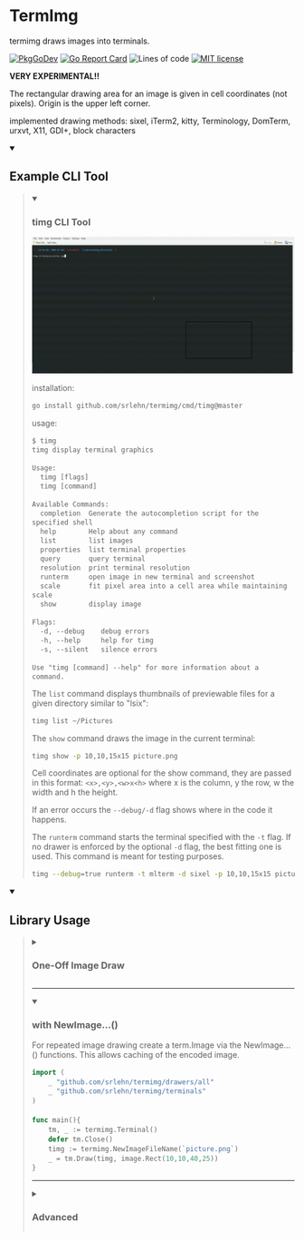 # TermImg

<!-- this readme is meant to be displayed in an
HTML-capable markdown pager (github via browser, etc) -->

termimg draws images into terminals.

[![PkgGoDev](https://pkg.go.dev/badge/github.com/srlehn/termimg)](https://pkg.go.dev/github.com/srlehn/termimg@master)
[![Go Report Card](https://goreportcard.com/badge/srlehn/termimg)](https://goreportcard.com/report/srlehn/termimg)
![Lines of code](https://img.shields.io/badge/dynamic/json?url=https%3A%2F%2Fapi.codetabs.com%2Fv1%2Floc%2F%3Fgithub%3Dsrlehn%2Ftermimg%26ignored%3Dvendor%2Ctestdata&query=%24%5B%3F(%40.language%3D%3D%22Go%22)%5D.linesOfCode&logo=Go&label=lines%20of%20code&cacheSeconds=3600)
[![MIT license](https://img.shields.io/badge/License-MIT-blue.svg)](https://lbesson.mit-license.org/)

**VERY EXPERIMENTAL!!**

The rectangular drawing area for an image is given in cell coordinates (not pixels).
Origin is the upper left corner.

implemented drawing methods:
sixel, iTerm2, kitty, Terminology, DomTerm, urxvt, X11, GDI+, block characters

<details open><summary><h2>Example CLI Tool</h2></summary>

<blockquote><details open>
<summary><h3>timg CLI Tool</h3></summary>

![demo.gif](_demos/demo.gif)

installation:

```sh
go install github.com/srlehn/termimg/cmd/timg@master
```

usage:

```text
$ timg
timg display terminal graphics

Usage:
  timg [flags]
  timg [command]

Available Commands:
  completion  Generate the autocompletion script for the specified shell
  help        Help about any command
  list        list images
  properties  list terminal properties
  query       query terminal
  resolution  print terminal resolution
  runterm     open image in new terminal and screenshot
  scale       fit pixel area into a cell area while maintaining scale
  show        display image

Flags:
  -d, --debug    debug errors
  -h, --help     help for timg
  -s, --silent   silence errors

Use "timg [command] --help" for more information about a command.
```

The `list` command displays thumbnails of previewable files
for a given directory similar to "lsix":

```sh
timg list ~/Pictures
```

The `show` command draws the image in the current terminal:

```sh
timg show -p 10,10,15x15 picture.png
```

Cell coordinates are optional for the show command,
they are passed in this format: `<x>,<y>,<w>x<h>`
where x is the column, y the row, w the width and h the height.

If an error occurs the `--debug/-d` flag shows where in the code it happens.

The `runterm` command starts the terminal specified with the `-t` flag.
If no drawer is enforced by the optional `-d` flag, the best fitting one is used.
This command is meant for testing purposes.

```sh
timg --debug=true runterm -t mlterm -d sixel -p 10,10,15x15 picture.png
```

</details>

<blockquote></details>

<details open><summary><h2>Library Usage</h2></summary>

<blockquote><details><summary><h3>One-Off Image Draw</h3></summary>

```go
import (
    _ "github.com/srlehn/termimg/drawers/all"
    _ "github.com/srlehn/termimg/terminals"
)

func main(){
    defer termimg.CleanUp()
    _ = termimg.DrawFile(`picture.png`, image.Rect(10,10,40,25))
}
```

</details>

---

<details open><summary><h3>with NewImage…()</h3></summary>

For repeated image drawing create a term.Image via the NewImage…() functions.
This allows caching of the encoded image.

```go
import (
    _ "github.com/srlehn/termimg/drawers/all"
    _ "github.com/srlehn/termimg/terminals"
)

func main(){
    tm, _ := termimg.Terminal()
    defer tm.Close()
    timg := termimg.NewImageFileName(`picture.png`)
    _ = tm.Draw(timg, image.Rect(10,10,40,25))
}
```

</details>

---

<details><summary><h3>Advanced</h3></summary>

```go
import (
    _ "github.com/srlehn/termimg/drawers/sane"
    _ "github.com/srlehn/termimg/terminals"
)

func main(){
    wm.SetImpl(wmimpl.Impl())
    opts := []term.Option{
        term.SetPTYName(`dev/pts/2`),
        term.SetTTYProvider(gotty.New, false),
        term.SetQuerier(qdefault.NewQuerier(), true),
        term.SetResizer(&rdefault.Resizer{}),
    }
    tm, err := term.NewTerminal(opts...)
    if err != nil {
        log.Fatal(err)
    }
    defer tm.Close()
    var img image.Image // TODO load image
    timg := termimg.NewImage(img)
    if err := tm.Draw(timg, image.Rect(10,10,40,25)); err != nil {
        log.Fatal(err)
    }
}
```

The default options are packed together in `termimg.DefaultConfig`.
</details>

</blockquote></details>
